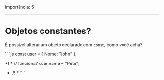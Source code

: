 importância: 5

---

# Objetos constantes?

É possível alterar um objeto declarado com `const`, como você acha?

`` `js
const user = {
Nome: "John"
};

*! *
// funciona?
user.name = "Pete";
* /! *
`` `
